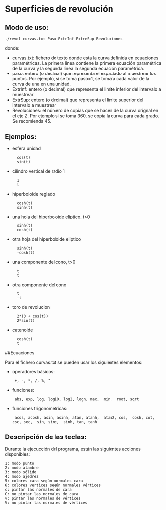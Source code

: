 # Superficies de revolución

## Modo de uso:

	./revol curvas.txt Paso ExtrInf ExtreSup Revoluciones

donde:
      
 - curvas.txt: fichero de texto donde esta la curva definida en ecuaciones paramétricas. La primera linea contiene la primera ecuación paramétrica de la curva y la segunda línea la segunda ecuación paramétrica. 
 - paso: entero (o decimal) que representa el espaciado al muestrear los puntos. Por ejemplo, si se toma paso=1, se tomara cada valor de la curva de una en una unidad.
 - ExtrInf: entero (o decimal) que representa el limite inferior del intervalo a muestrear
 - ExtrSup: entero (o decimal) que representa el limite superior del intervalo a muestrear
 - Revoluciones: el número de copias que se hacen de la curva orignal en el eje Z. Por ejemplo si se toma 360, se copia la curva para cada grado. Se recomienda 45.


## Ejemplos:

- esfera unidad

		cos(t)
		sin(t)

- cilindro vertical de radio 1

		1
		t

- hiperboloide reglado

		cosh(t)
		sinh(t)

- una hoja del hiperboloide eliptico, t>0

		sinh(t)
		cosh(t)

- otra hoja del hiperboloide eliptico

		sinh(t)
		-cosh(t)

- una componente del cono, t>0

		t
		t

- otra componente del cono

		t
		-t

- toro de revolucion 

		2*(3 + cos(t))
		2*sin(t)

- catenoide

		cosh(t)
		t
                               
##Ecuaciones

Para el fichero curvas.txt se pueden usar los siguientes elementos:

 - operadores básicos: 
	
		+, -, *, /, %, ^
        
 - funciones: 

		abs, exp, log, log10, log2, logn, max,  min,  root, sqrt
        
 - funciones trigonometricas: 

		acos, acosh, asin, asinh, atan, atanh,  atan2, cos,  cosh, cot,  csc, sec,  sin, sinc,  sinh, tan, tanh
                       

## Descripción de las teclas:

Durante la ejecucción del programa, están las siguientes acciones disponibles:

	1: modo punto
	2: modo alambre
	3: modo sólido
	4: modo ajedrez
	5: colores cara según normales cara
	6: colores vertices según normales vértices
	c: pintar las normales de cara
	C: no pintar las normales de cara
	v: pintar las normales de vértices 
	V: no pintar las normales de vértices

